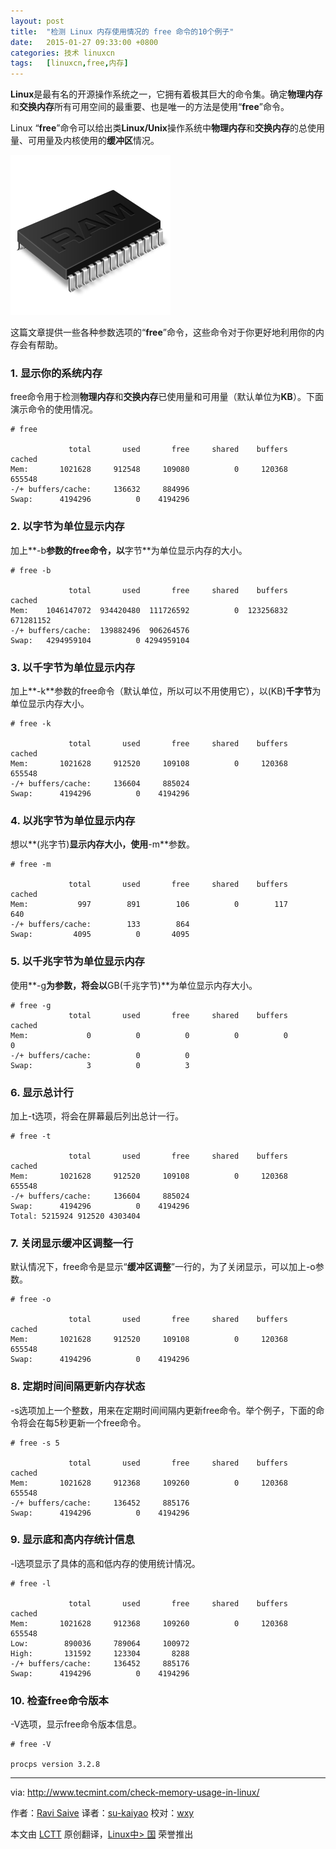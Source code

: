 ```yaml
---
layout: post
title:	"检测 Linux 内存使用情况的 free 命令的10个例子"
date:	2015-01-27 09:33:00 +0800 
categories:	技术 linuxcn 
tags:	[linuxcn,free,内存]
---
```



**Linux**是最有名的开源操作系统之一，它拥有着极其巨大的命令集。确定**物理内存**和**交换内存**所有可用空间的最重要、也是唯一的方法是使用“**free**”命令。


Linux “**free**”命令可以给出类**Linux/Unix**操作系统中**物理内存**和**交换内存**的总使用量、可用量及内核使用的**缓冲区**情况。


![10 Linux Free Command Examples](/Asserts/Images/album/201501/26/233642hb15ubpra5wber4q.png)


这篇文章提供一些各种参数选项的“**free**”命令，这些命令对于你更好地利用你的内存会有帮助。


### 1. 显示你的系统内存


free命令用于检测**物理内存**和**交换内存**已使用量和可用量（默认单位为**KB**）。下面演示命令的使用情况。



```
# free

             total       used       free     shared    buffers     cached
Mem:       1021628     912548     109080          0     120368     655548
-/+ buffers/cache:     136632     884996
Swap:      4194296          0    4194296

```

### 2. 以字节为单位显示内存


加上**-b**参数的free命令，以**字节**为单位显示内存的大小。



```
# free -b

             total       used       free     shared    buffers     cached
Mem:    1046147072  934420480  111726592          0  123256832  671281152
-/+ buffers/cache:  139882496  906264576
Swap:   4294959104          0 4294959104

```

### 3. 以千字节为单位显示内存


加上**-k**参数的free命令（默认单位，所以可以不用使用它），以(KB)**千字节**为单位显示内存大小。



```
# free -k

             total       used       free     shared    buffers     cached
Mem:       1021628     912520     109108          0     120368     655548
-/+ buffers/cache:     136604     885024
Swap:      4194296          0    4194296

```

### 4. 以兆字节为单位显示内存


想以**(兆字节)**显示内存大小，使用**-m**参数。



```
# free -m

             total       used       free     shared    buffers     cached
Mem:           997        891        106          0        117        640
-/+ buffers/cache:        133        864
Swap:         4095          0       4095

```

### 5. 以千兆字节为单位显示内存


使用**-g**为参数，将会以**GB(千兆字节)**为单位显示内存大小。



```
# free -g
             total       used       free     shared    buffers     cached
Mem:             0          0          0          0          0          0
-/+ buffers/cache:          0          0
Swap:            3          0          3

```

### 6. 显示总计行


加上-t选项，将会在屏幕最后列出总计一行。



```
# free -t

             total       used       free     shared    buffers     cached
Mem:       1021628     912520     109108          0     120368     655548
-/+ buffers/cache:     136604     885024
Swap:      4194296          0    4194296
Total: 5215924 912520 4303404

```

### 7. 关闭显示缓冲区调整一行


默认情况下，free命令是显示“**缓冲区调整**”一行的，为了关闭显示，可以加上-o参数。



```
# free -o                                                              

             total       used       free     shared    buffers     cached                                                                          
Mem:       1021628     912520     109108          0     120368     655548                                                                         
Swap:      4194296          0    4194296                               

```

### 8. 定期时间间隔更新内存状态


-s选项加上一个整数，用来在定期时间间隔内更新free命令。举个例子，下面的命令将会在每5秒更新一个free命令。



```
# free -s 5

             total       used       free     shared    buffers     cached
Mem:       1021628     912368     109260          0     120368     655548
-/+ buffers/cache:     136452     885176
Swap:      4194296          0    4194296

```

### 9. 显示底和高内存统计信息


-l选项显示了具体的高和低内存的使用统计情况。



```
# free -l

             total       used       free     shared    buffers     cached
Mem:       1021628     912368     109260          0     120368     655548
Low:        890036     789064     100972
High:       131592     123304       8288
-/+ buffers/cache:     136452     885176
Swap:      4194296          0    4194296

```

### 10. 检查free命令版本


-V选项，显示free命令版本信息。



```
# free -V

procps version 3.2.8

```



---


via: <http://www.tecmint.com/check-memory-usage-in-linux/>


作者：[Ravi Saive](http://www.tecmint.com/author/admin/) 译者：[su-kaiyao](https://github.com/su-kaiyao) 校对：[wxy](https://github.com/wxy)


本文由 [LCTT](https://github.com/LCTT/TranslateProject) 原创翻译，[Linux中> 国](http://linux.cn/) 荣誉推出
